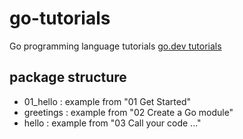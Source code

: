 # go-tutorials
Go programming language tutorials
[go.dev tutorials](https://go.dev/doc/tutorial/)

## package structure
* 01_hello : example from "01 Get Started"  
* greetings : example from "02 Create a Go module"  
* hello : example from "03 Call your code ..."  
